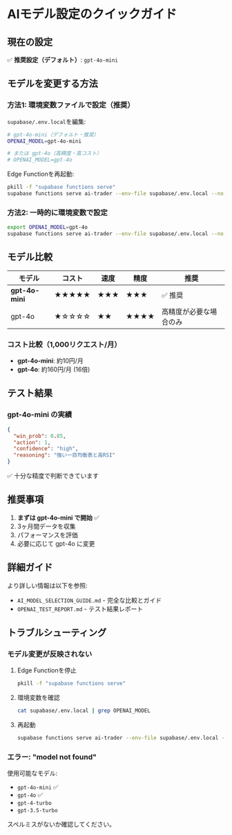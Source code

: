 # AIモデル設定のクイックガイド

## 現在の設定

✅ **推奨設定（デフォルト）**: `gpt-4o-mini`

## モデルを変更する方法

### 方法1: 環境変数ファイルで設定（推奨）

`supabase/.env.local`を編集:

```bash
# gpt-4o-mini（デフォルト・推奨）
OPENAI_MODEL=gpt-4o-mini

# または gpt-4o（高精度・高コスト）
# OPENAI_MODEL=gpt-4o
```

Edge Functionを再起動:
```bash
pkill -f "supabase functions serve"
supabase functions serve ai-trader --env-file supabase/.env.local --no-verify-jwt
```

### 方法2: 一時的に環境変数で設定

```bash
export OPENAI_MODEL=gpt-4o
supabase functions serve ai-trader --env-file supabase/.env.local --no-verify-jwt
```

## モデル比較

| モデル | コスト | 速度 | 精度 | 推奨 |
|--------|--------|------|------|------|
| **gpt-4o-mini** | ★★★★★ | ★★★ | ★★★ | ✅ 推奨 |
| gpt-4o | ★☆☆☆☆ | ★★ | ★★★★ | 高精度が必要な場合のみ |

### コスト比較（1,000リクエスト/月）

- **gpt-4o-mini**: 約10円/月
- **gpt-4o**: 約160円/月 (16倍)

## テスト結果

### gpt-4o-mini の実績

```json
{
  "win_prob": 0.85,
  "action": 1,
  "confidence": "high",
  "reasoning": "強い一目均衡表と高RSI"
}
```

✅ 十分な精度で判断できています

## 推奨事項

1. **まずは gpt-4o-mini で開始** ✅
2. 3ヶ月間データを収集
3. パフォーマンスを評価
4. 必要に応じて gpt-4o に変更

## 詳細ガイド

より詳しい情報は以下を参照:
- `AI_MODEL_SELECTION_GUIDE.md` - 完全な比較とガイド
- `OPENAI_TEST_REPORT.md` - テスト結果レポート

## トラブルシューティング

### モデル変更が反映されない

1. Edge Functionを停止
   ```bash
   pkill -f "supabase functions serve"
   ```

2. 環境変数を確認
   ```bash
   cat supabase/.env.local | grep OPENAI_MODEL
   ```

3. 再起動
   ```bash
   supabase functions serve ai-trader --env-file supabase/.env.local --no-verify-jwt
   ```

### エラー: "model not found"

使用可能なモデル:
- `gpt-4o-mini` ✅
- `gpt-4o` ✅
- `gpt-4-turbo`
- `gpt-3.5-turbo`

スペルミスがないか確認してください。
